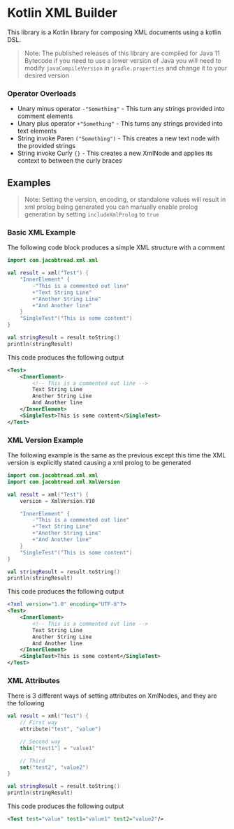 # Kotlin XML Builder

This library is a Kotlin library for composing XML documents using a kotlin DSL. 

> Note: The published releases of this library are compiled for Java 11 Bytecode if you need to use
> a lower version of Java you will need to modify `javaCompileVersion` in `gradle.properties` 
> and change it to your desired version

### Operator Overloads

- Unary minus operator `-"Something"` - This turn any strings provided into comment elements
- Unary plus operator `+"Something"` - This turns any strings provided into text elements
- String invoke Paren `("Something")` - This creates a new text node with the provided strings
- String invoke Curly `{}` - This creates a new XmlNode and applies its context to between the curly braces

## Examples

> Note: Setting the version, encoding, or standalone values will result in xml prolog being generated
> you can manually enable prolog generation by setting `includeXmlProlog` to `true`

### Basic XML Example
The following code block produces a simple XML structure with a comment

```kotlin
import com.jacobtread.xml.xml

val result = xml("Test") {
    "InnerElement" {
        -"This is a commented out line"
        +"Text String Line"
        +"Another String Line"
        +"And Another line"
    }
    "SingleTest"("This is some content")
}

val stringResult = result.toString()
println(stringResult)
```

This code produces the following output

```xml
<Test>
    <InnerElement>
        <!-- This is a commented out line -->
        Text String Line
        Another String Line
        And Another line
    </InnerElement>
    <SingleTest>This is some content</SingleTest>
</Test>
```

### XML Version Example

The following example is the same as the previous except this time the XML version is explicitly
stated causing a xml prolog to be generated

```kotlin
import com.jacobtread.xml.xml
import com.jacobtread.xml.XmlVersion

val result = xml("Test") {
    version = XmlVersion.V10

    "InnerElement" {
        -"This is a commented out line"
        +"Text String Line"
        +"Another String Line"
        +"And Another line"
    }
    "SingleTest"("This is some content")
}

val stringResult = result.toString()
println(stringResult)
```

This code produces the following output

```xml
<?xml version="1.0" encoding="UTF-8"?>
<Test>
    <InnerElement>
        <!-- This is a commented out line -->
        Text String Line
        Another String Line
        And Another line
    </InnerElement>
    <SingleTest>This is some content</SingleTest>
</Test>
```

### XML Attributes

There is 3 different ways of setting attributes on XmlNodes, and they are the 
following

```kotlin
val result = xml("Test") {
    // First way
    attribute("test", "value")

    // Second way
    this["test1"] = "value1"

    // Third
    set("test2", "value2")
}

val stringResult = result.toString()
println(stringResult)
```

This code produces the following output

```xml
<Test test="value" test1="value1" test2="value2"/>
```